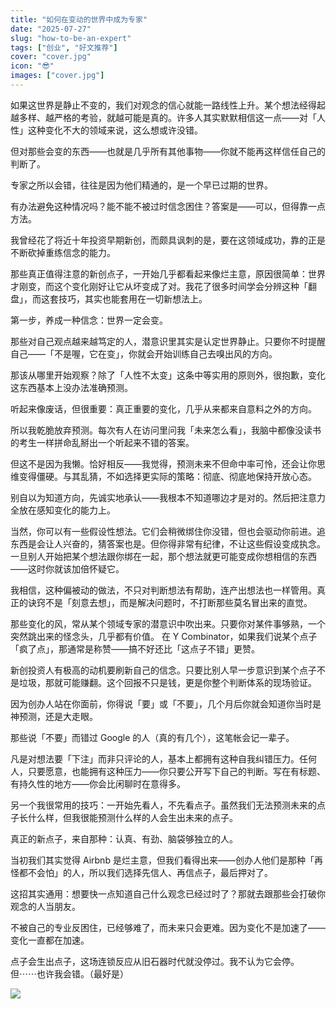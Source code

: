 ```yaml
---
title: "如何在变动的世界中成为专家"
date: "2025-07-27"
slug: "how-to-be-an-expert"
tags: ["创业", "好文推荐"]
cover: "cover.jpg"
icon: "😎"
images: ["cover.jpg"]
---
```

如果这世界是静止不变的，我们对观念的信心就能一路线性上升。某个想法经得起越多样、越严格的考验，就越可能是真的。许多人其实默默相信这一点——对「人性」这种变化不大的领域来说，这么想或许没错。



但对那些会变的东西——也就是几乎所有其他事物——你就不能再这样信任自己的判断了。



专家之所以会错，往往是因为他们精通的，是一个早已过期的世界。



有办法避免这种情况吗？能不能不被过时信念困住？答案是——可以，但得靠一点方法。



我曾经花了将近十年投资早期新创，而颇具讽刺的是，要在这领域成功，靠的正是不断砍掉重练信念的能力。



那些真正值得注意的新创点子，一开始几乎都看起来像烂主意，原因很简单：世界才刚变，而这个变化刚好让它从坏变成了对。我花了很多时间学会分辨这种「翻盘」，而这套技巧，其实也能套用在一切新想法上。



第一步，养成一种信念：世界一定会变。



那些对自己观点越来越笃定的人，潜意识里其实是认定世界静止。只要你不时提醒自己——「不是喔，它在变」，你就会开始训练自己去嗅出风的方向。



那该从哪里开始观察？除了「人性不太变」这条中等实用的原则外，很抱歉，变化这东西基本上没办法准确预测。



听起来像废话，但很重要：真正重要的变化，几乎从来都来自意料之外的方向。



所以我乾脆放弃预测。每次有人在访问里问我「未来怎么看」，我脑中都像没读书的考生一样拼命乱掰出一个听起来不错的答案。



但这不是因为我懒。恰好相反——我觉得，预测未来不但命中率可怜，还会让你思维变得僵硬。与其乱猜，不如选择更实际的策略：彻底、彻底地保持开放心态。



别自以为知道方向，先诚实地承认——我根本不知道哪边才是对的。然后把注意力全放在感知变化的能力上。



当然，你可以有一些假设性想法。它们会稍微绑住你没错，但也会驱动你前进。追东西是会让人兴奋的，猜答案也是。但你得非常有纪律，不让这些假设变成执念。
一旦别人开始把某个想法跟你绑在一起，那个想法就更可能变成你想相信的东西——这时你就该加倍怀疑它。



我相信，这种偏被动的做法，不只对判断想法有帮助，连产出想法也一样管用。真正的诀窍不是「刻意去想」，而是解决问题时，不打断那些莫名冒出来的直觉。



那些变化的风，常从某个领域专家的潜意识中吹出来。只要你对某件事够熟，一个突然跳出来的怪念头，几乎都有价值。
在 Y Combinator，如果我们说某个点子「疯了点」，那通常是称赞——搞不好还比「这点子不错」更赞。



新创投资人有极高的动机要刷新自己的信念。只要比别人早一步意识到某个点子不是垃圾，那就可能赚翻。这个回报不只是钱，更是你整个判断体系的现场验证。



因为创办人站在你面前，你得说「要」或「不要」，几个月后你就会知道你当时是神预测，还是大走眼。



那些说「不要」而错过 Google 的人（真的有几个），这笔帐会记一辈子。



凡是对想法要「下注」而非只评论的人，基本上都拥有这种自我纠错压力。任何人，只要愿意，也能拥有这种压力——你只要公开写下自己的判断。写在有标题、有持久性的地方——你会比闲聊时在意得多。



另一个我很常用的技巧：一开始先看人，不先看点子。虽然我们无法预测未来的点子长什么样，但我很能预测什么样的人会生出未来的点子。



真正的新点子，来自那种：认真、有劲、脑袋够独立的人。



当初我们其实觉得 Airbnb 是烂主意，但我们看得出来——创办人他们是那种「再怪都不会怕」的人，所以我们选择先信人、再信点子，最后押对了。



这招其实通用：想要快一点知道自己什么观念已经过时了？那就去跟那些会打破你观念的人当朋友。



不被自己的专业反困住，已经够难了，而未来只会更难。因为变化不是加速了——变化一直都在加速。



点子会生出点子，这场连锁反应从旧石器时代就没停过。我不认为它会停。
但⋯⋯也许我会错。（最好是）




![](https://prod-files-secure.s3.us-west-2.amazonaws.com/112d0858-5090-4d34-a606-b75eb8d65fd2/46476355-9cf3-4e99-9b7a-3531bc426380/1000202064.png?X-Amz-Algorithm=AWS4-HMAC-SHA256&X-Amz-Content-Sha256=UNSIGNED-PAYLOAD&X-Amz-Credential=ASIAZI2LB466UQTKVS2X%2F20251011%2Fus-west-2%2Fs3%2Faws4_request&X-Amz-Date=20251011T054323Z&X-Amz-Expires=3600&X-Amz-Security-Token=IQoJb3JpZ2luX2VjEGUaCXVzLXdlc3QtMiJGMEQCID6RJz6ApvWHozMmNGD1pS4fXQ4T47g1C5zRSaD4Im77AiAYs%2BzK6r0iEdzJ52Q%2BZ1V0wMGTW9tUnfByXp2Qed6jEiqIBAj%2B%2F%2F%2F%2F%2F%2F%2F%2F%2F%2F8BEAAaDDYzNzQyMzE4MzgwNSIMeAZ0BVjl5biEvG2dKtwDasCplxSWW17%2FQO2kCWAbPIswBRHpBGIV4anu5M35%2BYyzXPy%2B9jKqsXea%2BqUG5HJuR0%2BnPyfoPh8Zg4ToUCwrCTTTGG%2FGZ8M7tv9ZYVekekX3930uWG1O0GR57Bas9Jy5TlTpcIjxyvGjFidN7WQdpvtM7fQD8K51RuK5MO2YM6MKPEgrztHOtn7zX%2FLbSJRtuhQaCBrl1DEMP1VrTlD%2B%2FgqyNm%2B3khHDZOwC2K9A2EmFssxniNaVe9QZDhRkP3mqN1DhFIpGdlq4bI%2FcSTVkhz24YmdJV6IaMTZITXMouHfTgOn%2BNiJNb3eiqgUAmjC21aCQtTcm41W%2B%2FtDkS7Okz6fYDeDAiHXYtG04kekqm68aE06xuGa0Kdh4djolia24XZ3jD2qP8fhsEeYgYewMFu4bFWX4BvtNsp7BkDCioaHr%2B5I282ImDvxIqR%2BzGhqz99komwT695FYG9phODvUQpQwchU86dOxjRDBFMrRPap36x43y16vg%2Fp%2FsFpMPW5A%2BH3Anc8FlmTLGiArd8wks1ZYhhNyS7J3eOJkUlAdDHQyWY4wMrYkEHPlNCokGnjOn8%2ByXch7sJmS%2FYFgOQCGZC%2BpJFei400wboFRjNkGw%2FKDhnSW%2B0IjdafEgjYw5MSnxwY6pgHH4ejHl%2BuNxNgIAHDovZDhDaSqJbJsnGGdcx%2BsiXGTxxQHeZmF8bGj2vRB2ex5AuDtXelNVtnWfZ0VlDG0rme%2B7kJQYynf4eKwdcH6vbyKugj095nDyDSJKq8bUhsLFOi0GLdk0uugjyK1hpwMe5V9AhxDVCoNXyAt5%2BfwfSrmZQRN5tgeWadm9KFLBcg0Bv05qXJV3Sq56x5KkLXcl0NxfmQBBOjq&X-Amz-Signature=5d813adb032e4f84d51b576ed8d209bd7d31bc402bb4e9065055067d13312f9d&X-Amz-SignedHeaders=host&x-amz-checksum-mode=ENABLED&x-id=GetObject)

